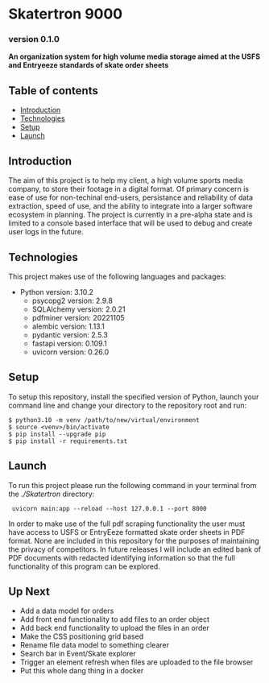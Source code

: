# Skatertron 9000 #
### version 0.1.0 ###
**An organization system for high volume media storage aimed at the USFS and Entryeeze standards of skate order sheets**

## Table of contents
* [Introduction](#introduction)
* [Technologies](#technologies)
* [Setup](#setup)
* [Launch](#launch)

## Introduction
The aim of this project is to help my client, a high volume sports media company, to store their footage in a digital format. Of primary concern is ease of use for non-techinal end-users, persistance and reliability of data extraction, speed of use, and the ability to integrate into a larger software ecosystem in planning. The project is currently in a pre-alpha state and is limited to a console based interface that will be used to debug and create user logs in the future.

## Technologies
This project makes use of the following languages and packages:
* Python version: 3.10.2
    * psycopg2 version: 2.9.8 
    * SQLAlchemy version: 2.0.21
    * pdfminer version: 20221105
    * alembic version: 1.13.1 
    * pydantic version: 2.5.3 
    * fastapi version: 0.109.1 
    * uvicorn version: 0.26.0

## Setup
To setup this repository, install the specified version of Python, launch your command line and change your directory to the repository root and run:
```
$ python3.10 -m venv /path/to/new/virtual/environment
$ source <venv>/bin/activate
$ pip install --upgrade pip
$ pip install -r requirements.txt
```


## Launch
To run this project please run the following command in your terminal from the *./Skatertron* directory: 
```
 uvicorn main:app --reload --host 127.0.0.1 --port 8000
```
In order to make use of the full pdf scraping functionality the user must have access to USFS or EntryEeze formatted 
skate order sheets in PDF format. None are included in this repository for the purposes of maintaining the privacy of 
competitors. In future releases I will include an edited bank of PDF documents with redacted identifying information so 
that the full functionality of this program can be explored.


## Up Next
* Add a data model for orders
* Add front end functionality to add files to an order object
* Add back end functionality to upload the files in an order 
* Make the CSS positioning grid based
* Rename file data model to something clearer
* Search bar in Event/Skate explorer
* Trigger an element refresh when files are uploaded to the file browser
* Put this whole dang thing in a docker